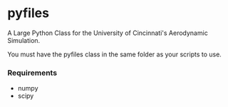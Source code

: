 # pyfiles
A Large Python Class for the University of Cincinnati's Aerodynamic Simulation. 

You must have the pyfiles class in the same folder as your scripts to use. 
### Requirements
- numpy 
- scipy
